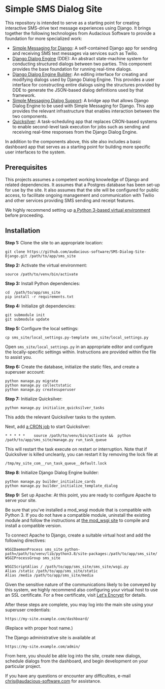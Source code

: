 # Simple SMS Dialog Site

This repository is intended to serve as a starting point for creating interactive SMS-drive text message experiences using Django. It brings together the following technologies from Audacious Software to provide a foundation for more specialized work:

* [Simple Messaging for Django](https://github.com/audacious-software/Simple-Messaging-Django): A self-contained Django app for sending and receiving SMS text messages via services such as Twilio.
* [Django Dialog Engine](https://github.com/audacious-software/Django-Dialog-Engine) (DDE): An abstract state-machine system for conducting structured dialogs between two parties. This component provides the base foundation for running real-time dialogs.
* [Django Dialog Engine Builder](https://github.com/audacious-software/Django-Dialog-Engine-Builder): An editing interface for creating and modifying dialogs used by Django Dialog Engine. This provides a user interface for constructing entire dialogs using the structures provided by DDE to generate the JSON-based dialog definitions used by that framework.
*	[Simple Messaging Dialog Support](https://github.com/audacious-software/Simple-Messaging-Dialog-Engine-Support): A bridge app that allows Django Dialog Engine to be used with Simple Messaging for Django. This app provides the relevant infrastructure that enables interaction between the two components.
*	[Quicksilver](https://github.com/audacious-software/Quicksilver-Django): A task-scheduling app that replaces CRON-based systems to enable second-level task execution for jobs such as sending and receiving real-time responses from the Django Dialog Engine.

In addition to the components above, this site also includes a basic dashboard app that serves as a starting point for building more specific user interfaces to the system.

## Prerequisites

This projects assumes a competent working knowledge of Django and related dependencies. It assumes that a Postgres database has been set-up for use by the site. It also assumes that the site will be configured for public access, to facilitate ongoing management and communication with Twilio and other services providing SMS sending and receipt features.

We highly recommend setting up [a Python 3-based virtual environment](https://docs.python.org/3/library/venv.html) before proceeding.

## Installation

**Step 1:** Clone the site to an appropriate location:

    git clone https://github.com/audacious-software/SMS-Dialog-Site-Django.git /path/to/app/sms_site

**Step 2:** Activate the virtual environment:

    source /path/to/venv/bin/activate

**Step 3:** Install Python dependencies:

    cd  /path/to/app/sms_site
    pip install -r requirements.txt

**Step 4:** Initialize git dependencies:

    git submodule init
    git submodule update

**Step 5:** Configure the local settings:

    cp sms_site/local_settings.py-template sms_site/local_settings.py

Open `sms_site/local_settings.py` in an appropriate editor and configure the locally-specific settings within. Instructions are provided within the file to assist you.

**Step 6:** Create the database, initialize the static files, and create a superuser account:

    python manage.py migrate
    python manage.py collectstatic
    python manage.py createsuperuser

**Step 7:** Initialize Quicksilver:

    python manage.py initialize_quicksilver_tasks

This adds the relevant Quicksilver tasks to the system.

Next, add [a CRON job](https://opensource.com/article/17/11/how-use-cron-linux) to start Quicksilver:

    * * * * *    source /path/to/venv/bin/activate &&  python /path/to/app/sms_site/manage.py run_task_queue

This will restart the task execute on restart or interruption. Note that if Quicksilver is killed uncleanly, you can restart it by removing the lock file at

    /tmp/my_site_com__run_task_queue__default.lock

**Step 8**: Initialize Django Dialog Engine builder:

    python manage.py builder_initialize_cards
    python manage.py builder_initialize_template_dialog

**Step 9:** Set up Apache: At this point, you are ready to configure Apache to serve your site. 

Be sure that you've installed a mod_wsgi module that is compatible with Python 3. If you do not have a compatible module, uninstall the existing module and follow the instructions at [the mod_wsgi site](https://pypi.org/project/mod-wsgi/) to compile and install a compatible version.

To connect Apache to Django, create a suitable virtual host and add the following directives:

    WSGIDaemonProcess sms_site python-path=/path/to/venv/lib/python3.8/site-packages:/path/to/app/sms_site/
    WSGIProcessGroup sms_site
    
    WSGIScriptAlias / /path/to/app/sms_site/sms_site/wsgi.py
    Alias /static /path/to/app/sms_site/static
    Alias /media /path/to/app/sms_site/media

Given the sensitive nature of the communications likely to be conveyed by this system, we highly recommend also configuring your virtual host to use an SSL certificate. For a free certificate, visit [Let's Encrypt](https://letsencrypt.org/) for details.

After these steps are complete, you may log into the main site using your superuser credentials:

    https://my-site.example.com/dashboard/

(Replace with proper host name.)

The Django administrative site is available at

    https://my-site.example.com/admin/

From here, you should be able log into the site, create new dialogs, schedule dialogs from the dashboard, and begin development on your particular project.

If you have any questions or encounter any difficulties, e-mail [chris@audacious-software.com](mailto:chris@audacious-software.com) for assistance.






